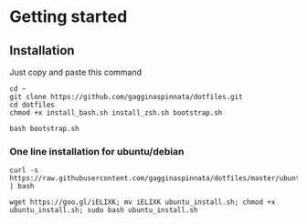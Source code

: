# Getting started

## Installation

Just copy and paste this command

	cd ~
    git clone https://github.com/gagginaspinnata/dotfiles.git
    cd dotfiles
    chmod +x install_bash.sh install_zsh.sh bootstrap.sh

    bash bootstrap.sh
    
### One line installation for ubuntu/debian

	curl -s https://raw.githubusercontent.com/gagginaspinnata/dotfiles/master/ubuntu_install.sh | bash
	
	wget https://goo.gl/iELIXK; mv iELIXK ubuntu_install.sh; chmod +x ubuntu_install.sh; sudo bash ubuntu_install.sh
